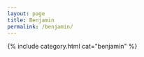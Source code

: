 ```yaml
---
layout: page
title: Benjamin
permalink: /benjamin/
---
```


{% include category.html cat="benjamin"  %}
